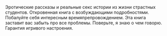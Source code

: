 <!--2025-02-16 12:10:15-->
Эротические рассказы и реальные секс истории из жизни страстных студентов. Откровенная книга с возбуждающими подробностями. Побалуйте себя интересным времяпрепровождением. Эта книга заставит вас забыть про все проблемы. Поверьте, я знаю о чем говорю. Гарантия игривого настроения.